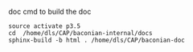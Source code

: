 doc
cmd to build the doc
```
source activate p3.5
cd  /home/dls/CAP/baconian-internal/docs
sphinx-build -b html . /home/dls/CAP/baconian-doc
```